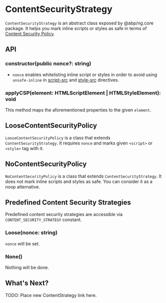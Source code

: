 # ContentSecurityStrategy

`ContentSecurityStrategy` is an abstract class exposed by @abp/ng.core package. It helps you mark inline scripts or styles as safe in terms of [Content Security Policy](https://developer.mozilla.org/en-US/docs/Web/HTTP/Headers/Content-Security-Policy).




## API


### constructor(public nonce?: string)

- `nonce` enables whitelisting inline script or styles in order to avoid using `unsafe-inline` in [script-src](https://developer.mozilla.org/en-US/docs/Web/HTTP/Headers/Content-Security-Policy/script-src#Unsafe_inline_script) and [style-src](https://developer.mozilla.org/en-US/docs/Web/HTTP/Headers/Content-Security-Policy/style-src#Unsafe_inline_styles) directives.


### applyCSP(element: HTMLScriptElement | HTMLStyleElement): void

This method maps the aforementioned properties to the given `element`.




## LooseContentSecurityPolicy

`LooseContentSecurityPolicy` is a class that extends `ContentSecurityStrategy`. It requires `nonce` and marks given `<script>` or `<style>` tag with it.




## NoContentSecurityPolicy

`NoContentSecurityPolicy` is a class that extends `ContentSecurityStrategy`. It does not mark inline scripts and styles as safe. You can consider it as a noop alternative.




## Predefined Content Security Strategies

Predefined content security strategies are accessible via `CONTENT_SECURITY_STRATEGY` constant.


### Loose(nonce: string)

`nonce` will be set.


### None()

Nothing will be done.




## What's Next?

TODO: Place new ContentStrategy link here.
